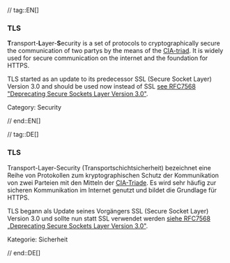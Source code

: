 // tag::EN[]
### TLS

**T**ransport-**L**ayer-**S**ecurity is a set of protocols to cryptographically
secure the communication of two partys by the means of the
[CIA-triad](#term-cia-triad).
It is widely used for secure communication on the internet and the foundation for HTTPS.

TLS started as an update to its predecessor SSL (Secure Socket Layer) Version
3.0 and should be used now instead of SSL 
[see RFC7568 "Deprecating Secure Sockets Layer Version 3.0"](https://tools.ietf.org/html/rfc7568).

Category: Security


// end::EN[]

// tag::DE[]
### TLS

Transport-Layer-Security (Transportschichtsicherheit)
bezeichnet eine Reihe von Protokollen zum kryptographischen Schutz der
Kommunikation von zwei Parteien mit den Mitteln der
[CIA-Triade](#term-cia-triad). Es wird sehr häufig zur sicheren
Kommunikation im Internet genutzt und bildet die Grundlage für HTTPS.

TLS begann als Update seines Vorgängers SSL (Secure Socket Layer)
Version 3.0 und sollte nun statt SSL verwendet werden 
[siehe RFC7568 „Deprecating Secure Sockets Layer Version 3.0"](https://tools.ietf.org/html/rfc7568).

Kategorie: Sicherheit


// end::DE[]

